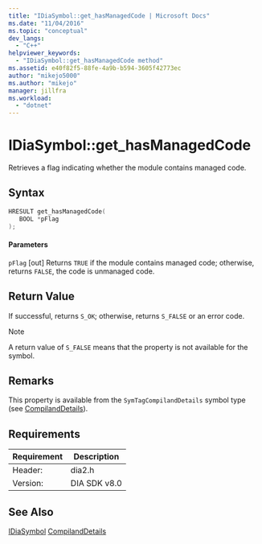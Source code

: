 ```yaml
---
title: "IDiaSymbol::get_hasManagedCode | Microsoft Docs"
ms.date: "11/04/2016"
ms.topic: "conceptual"
dev_langs:
  - "C++"
helpviewer_keywords:
  - "IDiaSymbol::get_hasManagedCode method"
ms.assetid: e40f82f5-88fe-4a9b-b594-3605f42773ec
author: "mikejo5000"
ms.author: "mikejo"
manager: jillfra
ms.workload:
  - "dotnet"
---
```

# IDiaSymbol::get_hasManagedCode
Retrieves a flag indicating whether the module contains managed code.

## Syntax

```C++
HRESULT get_hasManagedCode(
   BOOL *pFlag
);
```

#### Parameters
 `pFlag`
 [out] Returns `TRUE` if the module contains managed code; otherwise, returns `FALSE`, the code is unmanaged code.

## Return Value
 If successful, returns `S_OK`; otherwise, returns `S_FALSE` or an error code.

> [!NOTE]
>  A return value of `S_FALSE` means that the property is not available for the symbol.

## Remarks
 This property is available from the `SymTagCompilandDetails` symbol type (see [CompilandDetails](../../debugger/debug-interface-access/compilanddetails.md)).

## Requirements

|Requirement|Description|
|-----------------|-----------------|
|Header:|dia2.h|
|Version:|DIA SDK v8.0|

## See Also
 [IDiaSymbol](../../debugger/debug-interface-access/idiasymbol.md)
 [CompilandDetails](../../debugger/debug-interface-access/compilanddetails.md)